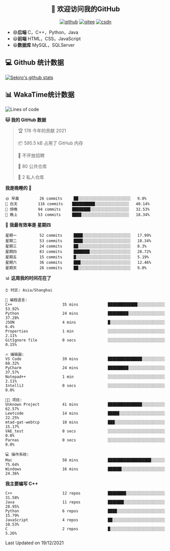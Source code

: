 <h2 align="center">👋 欢迎访问我的GitHub</h2>
<p align="center">
  <a href="https://666wxy666.github.io/"><img src="https://img.shields.io/badge/GitHub-24292e" alt="github"></a>
  <a href="https://gitee.com/wxy_666"><img src="https://img.shields.io/badge/Gitee-fe7300" alt="gitee"></a>
  <a href="https://blog.csdn.net/WXY_666"><img src="https://img.shields.io/badge/CSDN-cf000e" alt="csdn"></a>
</p>

- 😄**后端** C，C++，Python，Java
- 😃**前端** HTML，CSS，JavaScript
- 😆**数据库** MySQL，SQLServer

## 💻 Github 统计数据
[![Sekiro's github stats](https://github-readme-stats.vercel.app/api?username=666WXY666)](https://666wxy666.github.io/)

## 📊 WakaTime统计数据

<!--START_SECTION:waka-->
![Lines of code](https://img.shields.io/badge/%E4%BB%8E%E3%80%8C%E4%BD%A0%E5%A5%BD%E4%B8%96%E7%95%8C%E3%80%8D%E6%88%91%E5%B7%B2%E7%BB%8F%E5%86%99%E4%BA%86--293%20Thousand%20%E8%A1%8C%E4%BB%A3%E7%A0%81-blue)

**🐱 我的 GitHub 数据** 

> 🏆 178 今年的贡献 2021
 > 
> 📦 595.5 kB 占用了 GitHub 内存 
 > 
> 🚫 不开放招聘
 > 
> 📜 80 公共仓库 
 > 
> 🔑 2 私人仓库  
 > 
**我是晚睡的 🦉** 

```text
🌞 早晨         26 commits     ██░░░░░░░░░░░░░░░░░░░░░░░   9.0% 
🌆 白天         116 commits    ██████████░░░░░░░░░░░░░░░   40.14% 
🌃 傍晚         94 commits     ████████░░░░░░░░░░░░░░░░░   32.53% 
🌙 晚上         53 commits     ████░░░░░░░░░░░░░░░░░░░░░   18.34%

```
📅 **我最有效率是 星期四** 

```text
星期一          52 commits     ████░░░░░░░░░░░░░░░░░░░░░   17.99% 
星期二          53 commits     ████░░░░░░░░░░░░░░░░░░░░░   18.34% 
星期三          24 commits     ██░░░░░░░░░░░░░░░░░░░░░░░   8.3% 
星期四          83 commits     ███████░░░░░░░░░░░░░░░░░░   28.72% 
星期五          15 commits     █░░░░░░░░░░░░░░░░░░░░░░░░   5.19% 
星期六          36 commits     ███░░░░░░░░░░░░░░░░░░░░░░   12.46% 
星期天          26 commits     ██░░░░░░░░░░░░░░░░░░░░░░░   9.0%

```


📊 **这周我的时间花在了** 

```text
⌚︎ 时区: Asia/Shanghai

💬 编程语言: 
C++                      35 mins             █████████████░░░░░░░░░░░░   53.92% 
Python                   24 mins             █████████░░░░░░░░░░░░░░░░   37.28% 
JSON                     4 mins              █░░░░░░░░░░░░░░░░░░░░░░░░   6.4% 
Properties               1 min               ░░░░░░░░░░░░░░░░░░░░░░░░░   2.11% 
GitIgnore file           0 secs              ░░░░░░░░░░░░░░░░░░░░░░░░░   0.15%

🔥 编辑器: 
VS Code                  39 mins             ███████████████░░░░░░░░░░   60.32% 
PyCharm                  24 mins             █████████░░░░░░░░░░░░░░░░   37.57% 
Notepad++                1 min               ░░░░░░░░░░░░░░░░░░░░░░░░░   2.11% 
IntelliJ                 0 secs              ░░░░░░░░░░░░░░░░░░░░░░░░░   0.0%

🐱‍💻 项目: 
Unknown Project          41 mins             ███████████████░░░░░░░░░░   62.57% 
Leetcode                 14 mins             █████░░░░░░░░░░░░░░░░░░░░   22.25% 
mtad-gat-webtcp          10 mins             ███░░░░░░░░░░░░░░░░░░░░░░   15.17% 
VAE_test                 0 secs              ░░░░░░░░░░░░░░░░░░░░░░░░░   0.0% 
Parnas                   0 secs              ░░░░░░░░░░░░░░░░░░░░░░░░░   0.0%

💻 操作系统: 
Mac                      50 mins             ███████████████████░░░░░░   75.64% 
Windows                  16 mins             ██████░░░░░░░░░░░░░░░░░░░   24.36%

```

**我主要编写 C++** 

```text
C++                      12 repos            ████████░░░░░░░░░░░░░░░░░   31.58% 
Java                     11 repos            ███████░░░░░░░░░░░░░░░░░░   28.95% 
Python                   6 repos             ████░░░░░░░░░░░░░░░░░░░░░   15.79% 
JavaScript               4 repos             ██░░░░░░░░░░░░░░░░░░░░░░░   10.53% 
C                        2 repos             █░░░░░░░░░░░░░░░░░░░░░░░░   5.26%

```



 Last Updated on 19/12/2021
<!--END_SECTION:waka-->

<!--
**666WXY666/666WXY666** is a ✨ _special_ ✨ repository because its `README.md` (this file) appears on your GitHub profile.

Here are some ideas to get you started:

- 🔭 I’m currently working on ...
- 🌱 I’m currently learning ...
- 👯 I’m looking to collaborate on ...
- 🤔 I’m looking for help with ...
- 💬 Ask me about ...
- 📫 How to reach me: ...
- 😄 Pronouns: ...
- ⚡ Fun fact: ...
-->
